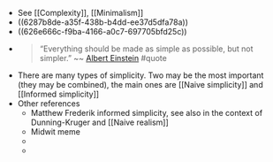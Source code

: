 - See [[Complexity]], [[Minimalism]]
- ((6287b8de-a35f-438b-b4dd-ee37d5dfa78a))
- ((626e666c-f9ba-4166-a0c7-697705bfd25c))
- > “Everything should be made as simple as possible, but not simpler.” ~~ [Albert Einstein](https://quoteinvestigator.com/2011/05/13/einstein-simple/) #quote
- There are many types of simplicity. Two may be the most important (they may be combined), the main ones are [[Naive simplicity]] and [[Informed simplicity]]
- Other references
	- Matthew Frederik informed simplicity, see also in the context of Dunning-Kruger and [[Naive realism]]
	- Midwit meme
	-
	-